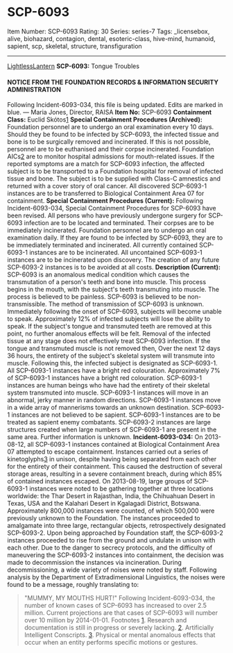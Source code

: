 # SCP-6093
Item Number: SCP-6093
Rating: 30
Series: series-7
Tags: _licensebox, alive, biohazard, contagion, dental, esoteric-class, hive-mind, humanoid, sapient, scp, skeletal, structure, transfiguration

---

[LightlessLantern](javascript:;)
**SCP-6093:** Tongue Troubles
#### NOTICE FROM THE FOUNDATION RECORDS & INFORMATION SECURITY ADMINISTRATION
Following Incident-6093-034, this file is being updated. Edits are marked in blue.
— Maria Jones, Director, RAISA
**Item No:** SCP-6093
**Containment Class:** Euclid Skótos[1](javascript:;)
**Special Containment Procedures (Archived):** Foundation personnel are to undergo an oral examination every 10 days. Should they be found to be infected by SCP-6093, the infected tissue and bone is to be surgically removed and incinerated. If this is not possible, personnel are to be euthanised and their corpse incinerated.
Foundation AICs[2](javascript:;) are to monitor hospital admissions for mouth-related issues. If the reported symptoms are a match for SCP-6093 infection, the affected subject is to be transported to a Foundation hospital for removal of infected tissue and bone. The subject is to be supplied with Class-C amnestics and returned with a cover story of oral cancer.
All discovered SCP-6093-1 instances are to be transferred to Biological Containment Area 07 for containment.
**Special Containment Procedures (Current):** Following Incident-6093-034, Special Containment Procedures for SCP-6093 have been revised.
All persons who have previously undergone surgery for SCP-6093 infection are to be located and terminated. Their corpses are to be immediately incinerated.
Foundation personnel are to undergo an oral examination daily. If they are found to be infected by SCP-6093, they are to be immediately terminated and incinerated.
All currently contained SCP-6093-1 instances are to be incinerated. All uncontained SCP-6093-1 instances are to be incinerated upon discovery.
The creation of any future SCP-6093-2 instances is to be avoided at all costs.
**Description (Current):** SCP-6093 is an anomalous medical condition which causes the transmutation of a person's teeth and bone into muscle. This process begins in the mouth, with the subject's teeth transmuting into muscle. The process is believed to be painless. SCP-6093 is believed to be non-transmissible. The method of transmission of SCP-6093 is unknown. Immediately following the onset of SCP-6093, subjects will become unable to speak. Approximately 12% of infected subjects will lose the ability to speak.
If the subject's tongue and transmuted teeth are removed at this point, no further anomalous effects will be felt. Removal of the infected tissue at any stage does not effectively treat SCP-6093 infection.
If the tongue and transmuted muscle is not removed then, Over the next 12 days 36 hours, the entirety of the subject's skeletal system will transmute into muscle. Following this, the infected subject is designated as SCP-6093-1. All SCP-6093-1 instances have a bright red colouration. Approximately 7% of SCP-6093-1 instances have a bright red colouration.
SCP-6093-1 instances are human beings who have had the entirety of their skeletal system transmuted into muscle. SCP-6093-1 instances will move in an abnormal, jerky manner in random directions. SCP-6093-1 instances move in a wide array of mannerisms towards an unknown destination.
SCP-6093-1 instances are not believed to be sapient. SCP-6093-1 instances are to be treated as sapient enemy combatants.
SCP-6093-2 instances are large structures created when large numbers of SCP-6093-1 are present in the same area. Further information is unknown.
**Incident-6093-034:**
On 2013-08-12, all SCP-6093-1 instances contained at Biological Containment Area 07 attempted to escape containment. Instances carried out a series of kinetoglyphs[3](javascript:;) in unison, despite having being separated from each other for the entirety of their containment. This caused the destruction of several storage areas, resulting in a severe containment breach, during which 85% of contained instances escaped.
On 2013-08-19, large groups of SCP-6093-1 instances were noted to be gathering together at three locations worldwide: the Thar Desert in Rajasthan, India, the Chihuahuan Desert in Texas, USA and the Kalahari Desert in Kgalagadi District, Botswana. Approximately 800,000 instances were counted, of which 500,000 were previously unknown to the Foundation. The instances proceeded to amalgamate into three large, rectangular objects, retrospectively designated SCP-6093-2.
Upon being approached by Foundation staff, the SCP-6093-2 instances proceeded to rise from the ground and undulate in unison with each other. Due to the danger to secrecy protocols, and the difficulty of maneuvering the SCP-6093-2 instances into containment, the decision was made to decommission the instances via incineration.
During decommissioning, a wide variety of noises were noted by staff. Following analysis by the Department of Extradimensional Linguistics, the noises were found to be a message, roughly translating to:
> "MUMMY, MY MOUTHS HURT!"
Following Incident-6093-034, the number of known cases of SCP-6093 has increased to over 2.5 million. Current projections are that cases of SCP-6093 will number over 10 million by 2014-01-01.
Footnotes
[1](javascript:;). Research and documentation is still in progress or severely lacking.
[2](javascript:;). Artificially Intelligent Conscripts.
[3](javascript:;). Physical or mental anomalous effects that occur when an entity performs specific motions or gestures.